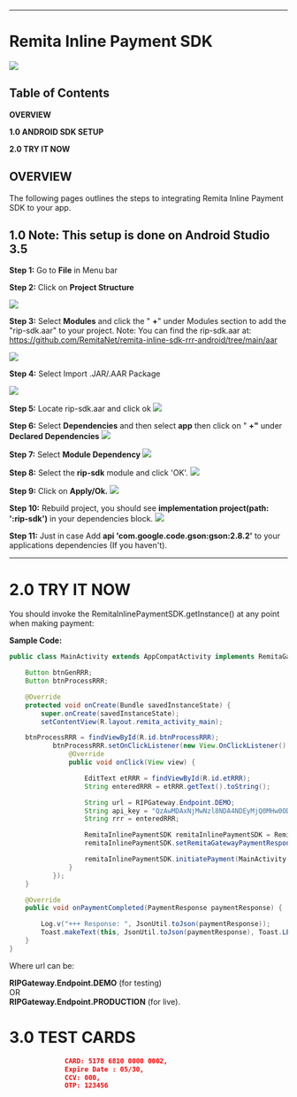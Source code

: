 ** **

# Remita Inline Payment SDK

![](images/inline_snapshot.JPG)

## Table of Contents

**OVERVIEW**

**1.0  ANDROID SDK SETUP**

**2.0  TRY IT NOW**


## OVERVIEW

The following pages outlines the steps to integrating Remita Inline Payment SDK to your app.

## 1.0         Note: This setup is done on Android Studio 3.5

**Step 1:** Go to **File** in Menu bar

**Step 2:** Click on **Project Structure**

![](images/project_structure.JPG)
 

**Step 3:** Select **Modules** and click the &quot; **+**&quot; under Modules section to add the &quot;rip-sdk.aar&quot; to your project.
Note: You can find the rip-sdk.aar at: https://github.com/RemitaNet/remita-inline-sdk-rrr-android/tree/main/aar

 ![](images/modules.JPG)



**Step 4:** Select Import .JAR/.AAR Package

 ![](images/aar_location.JPG)



**Step 5:** Locate rip-sdk.aar and click ok
 ![](images/import_module.JPG)


**Step 6:** Select **Dependencies** and then select **app** then click on &quot; **+&quot;** under **Declared Dependencies**
![](images/dependencies.JPG)
 

**Step 7:** Select **Module Dependency**
![](images/module_dependency.JPG)
 
**Step 8:** Select the **rip-sdk** module and click &#39;OK&#39;.
![](images/select_rip-sdk.JPG)
 
**Step 9:** Click on **Apply/Ok.**
![](images/select_rip-sdk_2.JPG)

**Step 10:** Rebuild project, you should see **implementation project(path: &#39;:rip-sdk&#39;)** in your dependencies block.
![](images/rebuild.JPG)

**Step 11:** Just in case
Add  **api 'com.google.code.gson:gson:2.8.2'** to your applications dependencies (If you haven't).
 
** **



# 2.0         TRY IT NOW

You should invoke the RemitaInlinePaymentSDK.getInstance() at any point when making payment:

**Sample Code:**
```java
public class MainActivity extends AppCompatActivity implements RemitaGatewayPaymentResponseListener {

    Button btnGenRRR;
    Button btnProcessRRR;

    @Override
    protected void onCreate(Bundle savedInstanceState) {
        super.onCreate(savedInstanceState);
        setContentView(R.layout.remita_activity_main);

    btnProcessRRR = findViewById(R.id.btnProcessRRR);
           btnProcessRRR.setOnClickListener(new View.OnClickListener() {
               @Override
               public void onClick(View view) {

                   EditText etRRR = findViewById(R.id.etRRR);
                   String enteredRRR = etRRR.getText().toString();

                   String url = RIPGateway.Endpoint.DEMO;
                   String api_key = "QzAwMDAxNjMwNzl8NDA4NDEyMjQ0MHw0ODZkYTZkOTE4NTVhNzMzZmIzZTM5MTU2ZDBjZDYxY2Y4MzY4ODQ1NzRkYzIyOTI2OWQzMTU1M2NlNzdkNGZkZGIyNjI1MzA1ZjZkNzkzYzM2NTE4NzUxNTI0OWVjYjAxODUyNGZmYTM3NjY3M2IwZWNjYTU3OWEwYjE5NGMyNQ==";
                   String rrr = enteredRRR;

                   RemitaInlinePaymentSDK remitaInlinePaymentSDK = RemitaInlinePaymentSDK.getInstance();
                   remitaInlinePaymentSDK.setRemitaGatewayPaymentResponseListener(MainActivity.this);

                   remitaInlinePaymentSDK.initiatePayment(MainActivity.this, url, api_key, rrr);
               }
           });
    }

    @Override
    public void onPaymentCompleted(PaymentResponse paymentResponse) {

        Log.v("+++ Response: ", JsonUtil.toJson(paymentResponse));
        Toast.makeText(this, JsonUtil.toJson(paymentResponse), Toast.LENGTH_LONG);
    }
}
 ```

Where url can be:

**RIPGateway.Endpoint.DEMO** (for testing)  
                    OR  
**RIPGateway.Endpoint.PRODUCTION** (for live).


# 3.0         TEST CARDS
```json
              CARD: 5178 6810 0000 0002,  
              Expire Date : 05/30,  
              CCV: 000, 
              OTP: 123456
```
